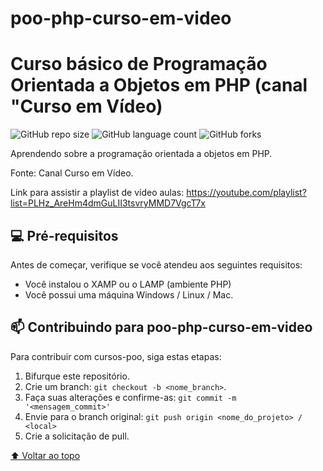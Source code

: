 # poo-php-curso-em-video
# Curso básico de Programação Orientada a Objetos em PHP (canal "Curso em Vídeo)

![GitHub repo size](https://img.shields.io/github/repo-size/osksergio/poo-php-curso-em-video?style=for-the-badge)
![GitHub language count](https://img.shields.io/github/languages/count/osksergio/poo-php-curso-em-video?style=for-the-badge)
![GitHub forks](https://img.shields.io/github/forks/osksergio/poo-php-curso-em-video?style=for-the-badge)

Aprendendo sobre a programação orientada a objetos em PHP.

Fonte: Canal Curso em Vídeo.

Link para assistir a playlist de vídeo aulas: https://youtube.com/playlist?list=PLHz_AreHm4dmGuLII3tsvryMMD7VgcT7x

## 💻 Pré-requisitos

Antes de começar, verifique se você atendeu aos seguintes requisitos:
* Você instalou o XAMP ou o LAMP (ambiente PHP)
* Você possui uma máquina Windows / Linux / Mac.

## 📫 Contribuindo para poo-php-curso-em-video
<!---Se o seu README for longo ou se você tiver algum processo ou etapas específicas que deseja que os contribuidores sigam, considere a criação de um arquivo CONTRIBUTING.md separado--->
Para contribuir com cursos-poo, siga estas etapas:

1. Bifurque este repositório.
2. Crie um branch: `git checkout -b <nome_branch>`.
3. Faça suas alterações e confirme-as: `git commit -m '<mensagem_commit>'`
4. Envie para o branch original: `git push origin <nome_do_projeto> / <local>`
5. Crie a solicitação de pull.

[⬆ Voltar ao topo](README.md)<br>
